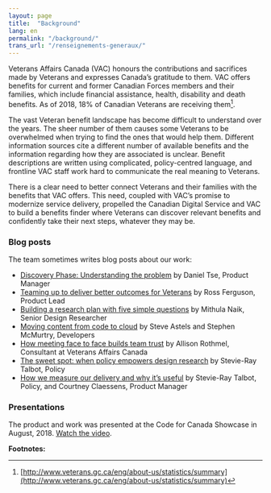 ```yaml
---
layout: page
title:  "Background"
lang: en
permalink: "/background/"
trans_url: "/renseignements-generaux/"
---
```


Veterans Affairs Canada (VAC) honours the contributions and sacrifices made by Veterans and expresses Canada’s gratitude to them. VAC offers benefits for current and former Canadian Forces members and their families, which include financial assistance, health, disability and death benefits. As of 2018, 18% of Canadian Veterans are receiving them[^2].

The vast Veteran benefit landscape has become difficult to understand over the years. The sheer number of them causes some Veterans to be overwhelmed when trying to find the ones that would help them. Different information sources cite a different number of available benefits and the information regarding how they are associated is unclear. Benefit descriptions are written using complicated, policy-centred language, and frontline VAC staff work hard to communicate the real meaning to Veterans.

There is a clear need to better connect Veterans and their families with the benefits that VAC offers. This need, coupled with VAC’s promise to modernize service delivery, propelled the Canadian Digital Service and VAC to build a benefits finder where Veterans can discover relevant benefits and confidently take their next steps, whatever they may be.

### Blog posts

The team sometimes writes blog posts about our work:

* [Discovery Phase: Understanding the problem](https://medium.com/@canadiandigitalservice/discovery-phase-understanding-the-problem-3667eef668c3) by Daniel Tse, Product Manager
* [Teaming up to deliver better outcomes for Veterans](https://medium.com/@canadiandigitalservice/teaming-up-to-deliver-better-outcomes-for-veterans-f70ef4b1d3d7) by Ross Ferguson, Product Lead
* [Building a research plan with five simple questions](https://medium.com/@canadiandigitalservice/building-a-research-plan-with-five-simple-questions-c48b17d22041) by Mithula Naik, Senior Design Researcher
* [Moving content from code to cloud](https://medium.com/@canadiandigitalservice/moving-content-from-code-to-cloud-d5ad0f34ce20) by Steve Astels and Stephen McMurtry, Developers
* [How meeting face to face builds team trust](https://medium.com/@canadiandigitalservice/how-meeting-face-to-face-builds-team-trust-e2bcb4d98159) by Allison Rothmel, Consultant at Veterans Affairs Canada
* [The sweet spot: when policy empowers design research](https://medium.com/@canadiandigitalservice/the-sweet-spot-when-policy-empowers-design-research-617022b09bd1) by Stevie-Ray Talbot, Policy
* [How we measure our delivery and why it’s useful](https://medium.com/@canadiandigitalservice/how-we-measure-our-delivery-and-why-its-useful-ef02d7d23b36) by Stevie-Ray Talbot, Policy, and Courtney Claessens, Product Manager

### Presentations

The product and work was presented at the Code for Canada Showcase in August, 2018. [Watch the video](https://www.youtube.com/watch?v=0EqcDVPtbX4).

**Footnotes:**

[^1]: [http://www.veterans.gc.ca/eng/about-us/statistics/summary](http://www.veterans.gc.ca/eng/about-us/statistics/summary)
[^2]: [http://www.veterans.gc.ca/eng/about-us/statistics/summary](http://www.veterans.gc.ca/eng/about-us/statistics/summary)
